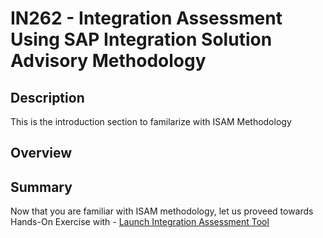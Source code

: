 # IN262 - Integration Assessment Using SAP Integration Solution Advisory Methodology

## Description

This is the introduction section to familarize with ISAM Methodology

## Overview



## Summary

Now that you are familiar with ISAM methodology, let us proveed towards Hands-On Exercise with - [Launch Integration Assessment Tool](/exercises/ex0)
